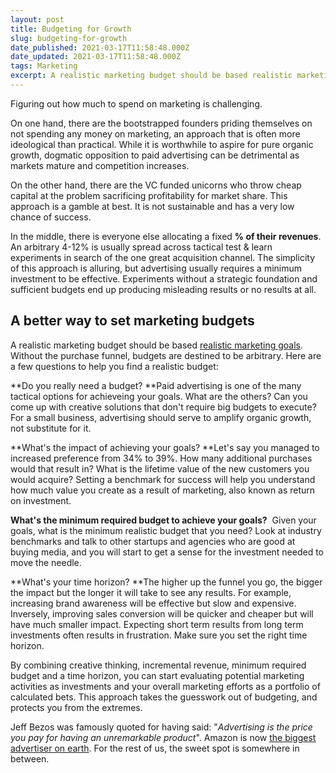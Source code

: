 ```yaml
---
layout: post
title: Budgeting for Growth
slug: budgeting-for-growth
date_published: 2021-03-17T11:58:48.000Z
date_updated: 2021-03-17T11:58:48.000Z
tags: Marketing
excerpt: A realistic marketing budget should be based realistic marketing goals. Without the purchase funnel, budgets are destined to be arbitrary.
---
```


Figuring out how much to spend on marketing is challenging.

On one hand, there are the bootstrapped founders priding themselves on not spending any money on marketing, an approach that is often more ideological than practical. While it is worthwhile to aspire for pure organic growth, dogmatic opposition to paid advertising can be detrimental as markets mature and competition increases.

On the other hand, there are the VC funded unicorns who throw cheap capital at the problem sacrificing profitability for market share. This approach is a gamble at best. It is not sustainable and has a very low chance of success.

In the middle, there is everyone else allocating a fixed **% of their revenues**. An arbitrary 4-12% is usually spread across tactical test & learn experiments in search of the one great acquisition channel. The simplicity of this approach is alluring, but advertising usually requires a minimum investment to be effective. Experiments without a strategic foundation and sufficient budgets end up producing misleading results or no results at all.

## A better way to set marketing budgets

A realistic marketing budget should be based [realistic marketing goals](__GHOST_URL__/goalsetting-marketing-funnel/). Without the purchase funnel, budgets are destined to be arbitrary. Here are a few questions to help you find a realistic budget:

**Do you really need a budget? **Paid advertising is one of the many tactical options for achieveing your goals. What are the others? Can you come up with creative solutions that don't require big budgets to execute? For a small business, advertising should serve to amplify organic growth, not substitute for it.

**What's the impact of achieving your goals? **Let's say you managed to increased preference from 34% to 39%. How many additional purchases would that result in? What is the lifetime value of the new customers you would acquire? Setting a benchmark for success will help you understand how much value you create as a result of marketing, also known as return on investment.

**What's the minimum required budget to achieve your goals?**  Given your goals, what is the minimum realistic budget that you need? Look at industry benchmarks and talk to other startups and agencies who are good at buying media, and you will start to get a sense for the investment needed to move the needle.

**What's your time horizon? **The higher up the funnel you go, the bigger the impact but the longer it will take to see any results. For example, increasing brand awareness will be effective but slow and expensive. Inversely, improving sales conversion will be quicker and cheaper but will have much smaller impact. Expecting short term results from long term investments often results in frustration. Make sure you set the right time horizon.

By combining creative thinking, incremental revenue, minimum required budget and a time horizon, you can start evaluating potential marketing activities as investments and your overall marketing efforts as a portfolio of calculated bets. This approach takes the guesswork out of budgeting, and protects you from the extremes.

Jeff Bezos was famously quoted for having said: "_Advertising is the price you pay for having an unremarkable product_". Amazon is now [the biggest advertiser on earth](https://www.campaignlive.co.uk/article/amazon-biggest-advertiser-earth-adspend-hits-11bn/1672723). For the rest of us, the sweet spot is somewhere in between.
